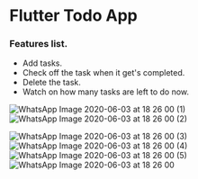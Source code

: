 # Flutter Todo App

### Features list.
- Add tasks.
- Check off the task when it get's completed.
- Delete the task.
- Watch on how many tasks are left to do now.

![WhatsApp Image 2020-06-03 at 18 26 00 (1)](https://user-images.githubusercontent.com/48849171/83639466-5cf7b000-a5c8-11ea-94e7-b9ef6504df41.jpeg) ![WhatsApp Image 2020-06-03 at 18 26 00 (2)](https://user-images.githubusercontent.com/48849171/83639471-5ec17380-a5c8-11ea-979b-7fb7eeb3a74a.jpeg)

![WhatsApp Image 2020-06-03 at 18 26 00 (3)](https://user-images.githubusercontent.com/48849171/83639474-5ec17380-a5c8-11ea-99df-25bbb0b24d1c.jpeg)
![WhatsApp Image 2020-06-03 at 18 26 00 (4)](https://user-images.githubusercontent.com/48849171/83639478-5f5a0a00-a5c8-11ea-8cd9-495e83b08c15.jpeg)
![WhatsApp Image 2020-06-03 at 18 26 00 (5)](https://user-images.githubusercontent.com/48849171/83639482-5ff2a080-a5c8-11ea-90b1-85a31bf6ac0a.jpeg)
![WhatsApp Image 2020-06-03 at 18 26 00](https://user-images.githubusercontent.com/48849171/83639485-608b3700-a5c8-11ea-8c90-dde8854c4f46.jpeg)




